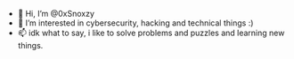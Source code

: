- 👋 Hi, I’m @0xSnoxzy
- 👀 I’m interested in cybersecurity, hacking and technical things :)
- 📫 idk what to say, i like to solve problems and puzzles and learning new things.

<!---
0xSnoxzy/0xSnoxzy is a ✨ special ✨ repository because its `README.md` (this file) appears on your GitHub profile.
You can click the Preview link to take a look at your changes.
--->
